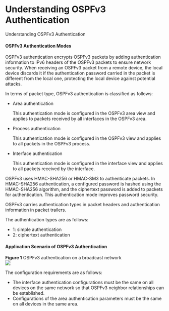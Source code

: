 Understanding OSPFv3 Authentication
===================================

Understanding OSPFv3 Authentication

#### OSPFv3 Authentication Modes

OSPFv3 authentication encrypts OSPFv3 packets by adding authentication information to IPv6 headers of the OSPFv3 packets to ensure network security. When receiving an OSPFv3 packet from a remote device, the local device discards it if the authentication password carried in the packet is different from the local one, protecting the local device against potential attacks.

In terms of packet type, OSPFv3 authentication is classified as follows:

* Area authentication
  
  This authentication mode is configured in the OSPFv3 area view and applies to packets received by all interfaces in the OSPFv3 area.
* Process authentication
  
  This authentication mode is configured in the OSPFv3 view and applies to all packets in the OSPFv3 process.
* Interface authentication
  
  This authentication mode is configured in the interface view and applies to all packets received by the interface.

OSPFv3 uses HMAC-SHA256 or HMAC-SM3 to authenticate packets. In HMAC-SHA256 authentication, a configured password is hashed using the HMAC-SHA256 algorithm, and the ciphertext password is added to packets for authentication. This authentication mode improves password security.

OSPFv3 carries authentication types in packet headers and authentication information in packet trailers.

The authentication types are as follows:

* 1: simple authentication
* 2: ciphertext authentication

#### Application Scenario of OSPFv3 Authentication

**Figure 1** OSPFv3 authentication on a broadcast network  
![](figure/en-us_image_0000001176662847.png)

The configuration requirements are as follows:

* The interface authentication configurations must be the same on all devices on the same network so that OSPFv3 neighbor relationships can be established.
* Configurations of the area authentication parameters must be the same on all devices in the same area.